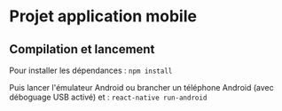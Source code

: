 # Projet application mobile

## Compilation et lancement

Pour installer les dépendances : ```npm install```

Puis lancer l'émulateur Android ou brancher un téléphone Android (avec déboguage USB activé) et : ```react-native run-android```